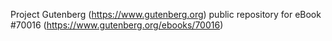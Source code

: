 Project Gutenberg (https://www.gutenberg.org) public repository for
eBook #70016 (https://www.gutenberg.org/ebooks/70016)
